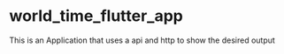 # world_time_flutter_app
This is an Application that uses a api and http to show the desired output
